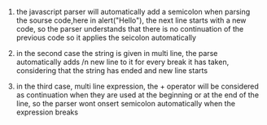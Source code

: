 1. the javascript parser will automatically add a semicolon when parsing the sourse code,here in
   alert("Hello"), the next line starts with a new code, so the parser understands that there is no continuation
   of the previous code so it applies the seicolon automatically

2. in the second case the string is given in multi line, the parse automatically adds /n new line to it for every break
   it has taken, considering that the string has ended and new line starts

3. in the third case, multi line expression, the + operator will be considered as continuation when they are used at the
   beginning or at the end of the line, so the parser wont onsert semicolon automatically when the expression breaks
